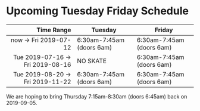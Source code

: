 
# Upcoming Tuesday Friday Schedule

| Time Range                           | Tuesday                   | Friday                    |
| ------------------------------------:|---------------------------|---------------------------|
| now &rarr; Fri 2019-07-12            | 6:30am-7:45am (doors 6am) | 6:30am-7:45am (doors 6am) |
| Tue 2019-07-16 &rarr; Fri 2019-08-16 | NO SKATE                  | 6:30am-7:45am (doors 6am) |
| Tue 2019-08-20 &rarr; Fri 2019-11-22 | 6:30am-7:45am (doors 6am) | 6:30am-7:45am (doors 6am) |


We are hoping to bring Thursday 7:15am-8:30am (doors 6:45am) back on 2019-09-05.
